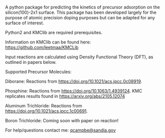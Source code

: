 A python package for predicting the kinetics of precursor adsorption on the silicon(100)-2x1 surface.
This package has been developed largely for the purpose of atomic precision doping purposes but can be adapted for any surface of interest.

Python2 and KMClib are required prerequisites.

Information on KMClib can be found here: https://github.com/leetmaa/KMCLib

Input reactions are calculated using Density Functional Theory (DFT), as outlined in papers below.

Supported Precursor Molecules:

Diborane: Reactions from https://doi.org/10.1021/acs.jpcc.0c08919.

Phosphine: Reactions from https://doi.org/10.1063/1.4939124. KMC replicates results found in https://arxiv.org/abs/2105.12074

Aluminum Trichloride: Reactions from https://doi.org/10.1021/acs.jpcc.1c00691.

Boron Trichloride: Coming soon with paper on reaction!

For help/questions contact me: qcampbe@sandia.gov
